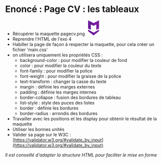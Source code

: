 # Enoncé : Page CV : les tableaux

- Récupérer la maquette pagecv.png
![alt text](https://github.com/adam-p/markdown-here/raw/master/src/common/images/icon48.png "Logo Title Text 1")
- Reprendre l'HTML de l'exo 4
- Habiller la page de façon à respecter la maquette, pour cela créer un fichier 'main.css'
- on utilisera uniquement les propriétés CSS :
  - background-color : pour modifier la couleur de fond
  - color : pour modifier la couleur du texte
  - font-family : pour modifier la police
  - font-weight : pour modifier la graisse de la police
  - text-transform : changer la casse du texte
  - margin : définie les marges externes
  - padding : définie les marges internes
  - border-collapse : fusion des bordures de tableau
  - list-style : style des puces des listes
  - border : définie les bordures
  - border-radius : arrondis des bordures
- Travailler avec les positions et les display pour obtenir le résultat de la maquette
- Utiliser les bonnes unités
- Valider sa page sur le W3C : [https://validator.w3.org/#validate_by_input](https://validator.w3.org/#validate_by_input)

*Il est conseillé d'adapter la structure HTML pour faciliter le mise en forme*
